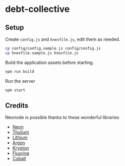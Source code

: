 # debt-collective

## Setup

Create `config.js` and `knexfile.js`, edit them as needed.

```sh
cp config/config.sample.js config/config.js
cp knexfile.sample.js knexfile.js
```

Build the application assets before starting.

```sh
npm run build
```

Run the server

```sh
npm start
```

## Credits

Neonode is possible thanks to these wonderful libraries

- [Neon][3]
- [Thulium][4]
- [Lithium][5]
- [Argon][6]
- [Krypton][9]
- [Fluorine][7]
- [Cobalt][8]

[3]: https://github.com/azendal/neon
[4]: https://github.com/freshout-dev/thulium
[5]: https://github.com/freshout-dev/lithium
[6]: https://github.com/sgarza/argon/tree/node-callback-convention
[7]: https://github.com/freshout-dev/fluorine
[8]: https://github.com/benbeltran/cobalt
[9]: https://github.com/sgarza/krypton`
